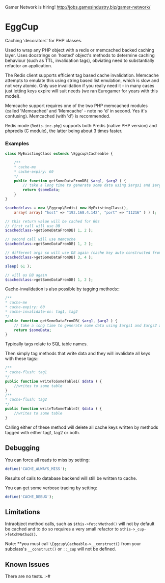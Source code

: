 Gamer Network is hiring! http://jobs.gamesindustry.biz/gamer-network/

# EggCup

Caching 'decorators' for PHP classes.

Used to wrap any PHP object with a redis or memcached backed caching
layer.  Uses docstrings on 'hosted' object's methods to determine caching
behaviour (such as TTL, invalidation tags), obviating need to substantially refactor an application.

The Redis client supports efficient tag based cache invalidation.
Memcache attempts to emulate this using string based list emulation, which is
slow and not very atomic.  Only use invalidation if you really need it -
in many cases just letting keys expire will suit needs (we ran Eurogamer
for years with this model).

Memcache support requires one of the two PHP memcached modules (called 'Memcached' and
'Memcache' - note no 'd' in second. Yes it's confusing).
Memcached (with 'd') is recommended.

Redis mode (`Redis.inc.php`) supports both Predis (native PHP
version) and phpredis (C module), the latter being about 3 times faster.

### Examples

```php
class MyExistingClass extends \Eggcup\Cacheable {

    /**
    * cache-me
    * cache-expiry: 60
    */
    public function getSomeDataFromDB( $arg1, $arg2 ) {
        // take a long time to generate some data using $args1 and $args2 as determining vars.
        return $someData;
    }
}

$cachedclass = new \Eggcup\Redis( new MyExistingClass(),
    array( array( "host" => "192.168.4.142", "port" => "11216" ) ) );

// this return value will be cached for 60s
// first call will use DB
$cachedclass->getSomeDataFromDB( 1, 2 );

// second call will use memcache
$cachedclass->getSomeDataFromDB( 1, 2 );

// different args so will use DB again (cache key auto constructed from args)
$cachedclass->getSomeDataFromDB( 3, 4 );

sleep( 61 );

// will us DB again
$cachedclass->getSomeDataFromDB( 1, 2 );
```

Cache-invalidation is also possible by tagging methods::

```php
/**
* cache-me
* cache-expiry: 60
* cache-invalidate-on: tag1, tag2
*/
public function getSomeDataFromDB( $arg1, $arg2 ) {
    // take a long time to generate some data using $args1 and $args2 as determining vars.
    return $someData;
}
```

Typically tags relate to SQL table names.

Then simply tag methods that write data and they will invalidate all keys with these tags::

```php
/**
* cache-flush: tag1
*/
public function writeToSomeTable1( $data ) {
    //writes to some table
}
/**
* cache-flush: tag2
*/
public function writeToSomeTable2( $data ) {
    //writes to some table
}
```

Calling either of these method will delete all cache keys written by
methods tagged with either tag1, tag2 or both.

## Debugging

You can force all reads to miss by setting:

```php
define('CACHE_ALWAYS_MISS');
```

Results of calls to database backend will still be written to cache.

You can get some verbose tracing by setting:

```php
define('CACHE_DEBUG');
```

## Limitations

Intraobject method calls, such as `$this->fetchMethod()` will not by default be cached and to do so requires a very small refactor to `$this->_cup->fetchMethod()`.

Note: **you must call `\Eggcup\Cacheable->__construct()` from your subclass's `__construct()` or `::_cup` will not be defined.

## Known Issues

There are no tests. :-#

